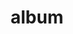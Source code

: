 ---
layout: album
resource: facebook
title: "album"
description: "masonry"
active: gallery
header-img: "img/gallery-bg.jpg"
album-title: "my 9th album"
images:
  - image_path: QuynhAlee/2/119211310110818_145531125_119211313444151_6020614753783629405_n.jpg
  - image_path: QuynhAlee/2/119955573369725_147888855_119955576703058_6429246828411370963_n.jpg
  - image_path: QuynhAlee/2/122367979795151_149301311_122367983128484_3486835743868758263_n.jpg
  - image_path: QuynhAlee/2/126884319343517_152310480_126884326010183_8292129444475356356_n.jpg
  - image_path: QuynhAlee/2/130224029009546_152996410_130224032342879_322272107504470266_n.jpg
  - image_path: QuynhAlee/2/130707892294493_153943984_130707898961159_2361803612932729301_n.jpg
  - image_path: QuynhAlee/2/131486382216644_152712138_131486385549977_7700392019219381556_n.jpg
  - image_path: QuynhAlee/2/132115982153684_154357439_132115985487017_3939172157676881578_n.jpg
  - image_path: QuynhAlee/2/132668072098475_153238345_132668075431808_5455286219156007056_n.jpg
  - image_path: QuynhAlee/2/133287888703160_154751298_133287892036493_3828085004730793351_n.jpg
  - image_path: QuynhAlee/2/135167141848568_156653958_135167145181901_773311071486667344_n.jpg
  - image_path: QuynhAlee/2/136435598388389_157993239_136435601721722_1982317401607980312_n.jpg
  - image_path: QuynhAlee/2/138369238195025_157454650_138369241528358_7437840472141847418_n.jpg
  - image_path: QuynhAlee/2/138979028134046_159238156_138979038134045_2928798304722547004_n.jpg
  - image_path: QuynhAlee/2/148804653818150_164511208_148804657151483_5316836215883871372_n.jpg
  - image_path: QuynhAlee/2/150334143665201_164055587_150334150331867_7980296268571842304_n.jpg
  - image_path: QuynhAlee/2/152619540103328_165593233_152619543436661_7494788678388217166_n.jpg
  - image_path: QuynhAlee/2/157298316302117_170530980_157298319635450_45024945205997284_n.jpg
  - image_path: QuynhAlee/2/161516165880332_172812005_161516172546998_7930822275548926541_n.jpg
  - image_path: QuynhAlee/2/170218061676809_170535402_170218065010142_7851207959209405790_n.jpg
  - image_path: QuynhAlee/2/174069687958313_181324926_174069691291646_7493856914601485182_n.jpg
  - image_path: QuynhAlee/2/174069824624966_182089892_174069827958299_1128755990018609578_n.jpg
  - image_path: QuynhAlee/2/177344840964131_181621058_177344844297464_9057163500494225461_n.jpg
  - image_path: QuynhAlee/2/179718964060052_186291810_179718967393385_4959376403929297107_n.jpg
  - image_path: QuynhAlee/2/181695560529059_186558476_181695563862392_6692449588019985272_n.jpg
  - image_path: QuynhAlee/2/183195147045767_186491745_183195150379100_4455225488872812361_n.jpg
  - image_path: QuynhAlee/2/185202356845046_185882300_185202360178379_6042918114983566981_n.jpg
  - image_path: QuynhAlee/2/185202436845038_186488085_185202440178371_9100889693155100094_n.jpg
  - image_path: QuynhAlee/2/196312625734019_192650970_196312629067352_7541979228410615629_n.jpg
  - image_path: QuynhAlee/2/202508758447739_193685889_202508761781072_1584181985328553601_n.jpg
  - image_path: QuynhAlee/2/205754578123157_198720778_205754581456490_4391901805500271656_n.jpg
  - image_path: QuynhAlee/2/207081974657084_197267718_207081977990417_2369622227401197225_n.jpg
  - image_path: QuynhAlee/2/226925289339419_468710447_957091666322774_5463890264036893895_n.jpg
  - image_path: QuynhAlee/2/258271236204824_469634823_962594512439156_9198841117448198964_n.jpg
  - image_path: QuynhAlee/2/263869868978294_469464039_962600122438595_5726785701917295778_n.jpg
  - image_path: QuynhAlee/2/266318915400056_469477470_962603302438277_6438043460232104603_n.jpg
  - image_path: QuynhAlee/2/284792133552734_469467740_962959239069350_509060454974012932_n.jpg
  - image_path: QuynhAlee/2/345961250877679_275250446_345961247544346_1358206703760041101_n.jpg
  - image_path: QuynhAlee/2/395345955939208_283074369_395345942605876_786455633031035627_n.jpg
  - image_path: QuynhAlee/2/439494781524325_295058326_439495554857581_2602163252897980230_n.jpg
  - image_path: QuynhAlee/2/439494804857656_295682210_439495558190914_6381103633645696940_n.jpg
  - image_path: QuynhAlee/2/456026273204509_299378827_456027196537750_900074045462663821_n.jpg
  - image_path: QuynhAlee/2/466964372110699_304963838_466965858777217_8007342688696567553_n.jpg
  - image_path: QuynhAlee/2/466964388777364_302412073_466965872110549_5057255118013496262_n.jpg
  - image_path: QuynhAlee/2/466964432110693_302434861_466965912110545_7527894815916180518_n.jpg
  - image_path: QuynhAlee/2/476267361180400_307012039_476267357847067_5748906207352660785_n.jpg
  - image_path: QuynhAlee/2/484935026980300_308429588_484935013646968_1307735202628118713_n.jpg
  - image_path: QuynhAlee/2/531047752369027_316218971_531047749035694_5967943452449606341_n.jpg
  - image_path: QuynhAlee/2/544846107655858_318468446_544846437655825_2475759317929164304_n.jpg
  - image_path: QuynhAlee/2/549466703860465_318440781_1506599313178093_5833222770368018624_n.jpg
  - image_path: QuynhAlee/2/549467010527101_318592794_679365120481347_4191930594104846950_n.jpg
  - image_path: QuynhAlee/2/553765070097295_320574241_530106739056428_6845504666209954257_n.jpg
  - image_path: QuynhAlee/2/553765076763961_319852690_1450200095508637_4389331790675679503_n.jpg
  - image_path: QuynhAlee/2/553765126763956_319507322_869592370971139_1202090290338203054_n.jpg
  - image_path: QuynhAlee/2/554857233321412_319727176_2348327305344013_7494878574483711371_n.jpg
  - image_path: QuynhAlee/2/554857249988077_319419367_6631535226873188_4055029879077634493_n.jpg
  - image_path: QuynhAlee/2/554857273321408_319826065_1379297399563437_6241602731621446692_n.jpg
  - image_path: QuynhAlee/2/630278619112606_339438843_144277631928536_6518693340868101897_n.jpg
  - image_path: QuynhAlee/2/630278639112604_339277204_1180514535997888_8346177608649898526_n.jpg
  - image_path: QuynhAlee/2/630278655779269_339145567_913161493249616_3011683074558780172_n.jpg
  - image_path: QuynhAlee/2/652974886842979_346657386_6263688533697846_263793023479692376_n.jpg
  - image_path: QuynhAlee/2/707635144710286_366236088_707636228043511_7831066234287790476_n.jpg
  - image_path: QuynhAlee/2/707635481376919_365178013_707636254710175_6691268263751443843_n.jpg
  - image_path: QuynhAlee/2/750831037057363_394436911_750832473723886_953482620495476732_n.jpg
  - image_path: QuynhAlee/2/750831043724029_394401566_750832497057217_3410107199575388216_n.jpg
  - image_path: QuynhAlee/2/799664522174014_417836131_799666558840477_5937684824798284631_n.jpg
  - image_path: QuynhAlee/2/800891178718015_419443604_800891735384626_6617163129770985744_n.jpg
  - image_path: QuynhAlee/2/800891242051342_419452065_800891768717956_2548731532911998707_n.jpg
  - image_path: QuynhAlee/2/800891402051326_419443636_800891778717955_3903811188877951548_n.jpg
  - image_path: QuynhAlee/2/801660665307733_419613051_801661328641000_8020210780632518517_n.jpg
  - image_path: QuynhAlee/2/801660675307732_419571949_801661338640999_2674087031193456307_n.jpg
  - image_path: QuynhAlee/2/801660718641061_419604090_801661355307664_3237301524829533804_n.jpg
  - image_path: QuynhAlee/2/816257567181376_426097794_816259537181179_8612641029221380929_n.jpg
  - image_path: QuynhAlee/2/816257687181364_426140688_816259600514506_6313334748011958317_n.jpg
  - image_path: QuynhAlee/2/833429952130804_430017436_833429948797471_7149317147622575929_n.jpg
  - image_path: QuynhAlee/2/850949300378869_435325886_850949587045507_9131023232271271406_n.jpg
  - image_path: QuynhAlee/2/850949307045535_435259737_850949600378839_8676058915030645970_n.jpg
  - image_path: QuynhAlee/2/853547706785695_434707292_853547703452362_8948355393106772214_n.jpg
  - image_path: QuynhAlee/2/853547796785686_435268061_853548850118914_8590613188345783658_n.jpg
  - image_path: QuynhAlee/2/853547800119019_435465077_853548880118911_8440701401807579875_n.jpg
  - image_path: QuynhAlee/2/864884898985309_439533527_864885055651960_9181170148943924178_n.jpg
  - image_path: QuynhAlee/2/880747467399052_444482322_880747454065720_8066460162116060425_n.jpg
  - image_path: QuynhAlee/2/880747477399051_440606854_880747460732386_6924527089444734518_n.jpg
  - image_path: QuynhAlee/2/883622637111535_444457919_883622633778202_7454331453185013380_n.jpg
  - image_path: QuynhAlee/2/896221872518278_448065327_896222309184901_455596475922809110_n.jpg
  - image_path: QuynhAlee/2/896221919184940_448067285_896222329184899_8476047429138763422_n.jpg
  - image_path: QuynhAlee/2/896221939184938_448108589_896222345851564_3273207874889848931_n.jpg
---